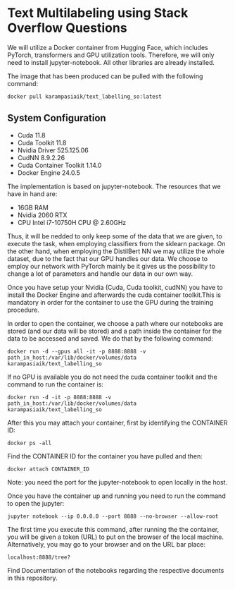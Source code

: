 # Text Multilabeling using Stack Overflow Questions

We will utilize a Docker container from Hugging Face, which includes PyTorch, transformers and GPU utilization tools. Therefore, we will only need to install jupyter-notebook. All other libraries are already installed.

The image that has been produced can be pulled with the following command:
```
docker pull karampasiaik/text_labelling_so:latest
```

## System Configuration

- Cuda 11.8
- Cuda Toolkit 11.8
- Nvidia Driver 525.125.06
- CudNN 8.9.2.26
- Cuda Container Toolkit 1.14.0
- Docker Engine 24.0.5

The implementation is based on jupyter-notebook. The resources that we have in hand are:

- 16GB RAM
- Nvidia 2060 RTX
- CPU Intel i7-10750H CPU @ 2.60GHz

Thus, it will be nedded to only keep some of the data that we are given, to execute the task, when employing classifiers from the sklearn package.
On the other hand, when employing the DistilBert NN we may utilize the whole dataset, due to the fact that our GPU handles our data.
We choose to employ our network with PyTorch mainly be it gives us the possibility to change a lot of parameters and handle our data in our own way.

Once you have setup your Nvidia (Cuda, Cuda toolkit, cudNN) you have to install the Docker Engine and afterwards the cuda container toolkit.This is mandatory in order for the container to use the GPU during the training procedure.
 
In order to open the container, we choose a path where our notebooks are stored (and our data will be stored) and a path inside the container for the data to be accessed and saved. We do that by the following command:
```
docker run -d --gpus all -it -p 8888:8888 -v path_in_host:/var/lib/docker/volumes/data karampasiaik/text_labelling_so
```

If no GPU is available you do not need the cuda container toolkit and the command to run the container is:
```
docker run -d -it -p 8888:8888 -v path_in_host:/var/lib/docker/volumes/data karampasiaik/text_labelling_so
```

After this you may attach your container, first by identifying the CONTAINER ID:
```
docker ps -all
```
Find the CONTAINER ID for the container you have pulled and then:
```
docker attach CONTAINER_ID
```

Note: you need the port for the jupyter-notebook to open locally in the host.

Once you have the container up and running you need to run the command to open the jupyter:
```
jupyter notebook --ip 0.0.0.0 --port 8888 --no-browser --allow-root
```

The first time you execute this command, after running the the container, you will be given a token (URL) to put on the browser of the local machine. Alternatively, you may go to your browser and on the URL bar place:
```
localhost:8888/tree?
```

Find Documentation of the notebooks regarding the respective documents in this repository.
